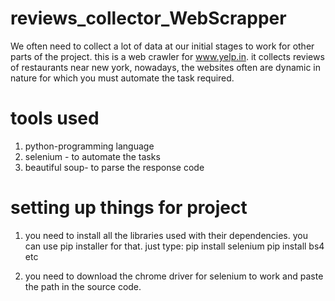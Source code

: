 # reviews_collector_WebScrapper

We often need to collect a lot of data at our initial stages to work for other parts of the project.
this is a web crawler for www.yelp.in.
it collects reviews of restaurants  near new york,
nowadays, the websites often are dynamic in nature for which you must automate the task required.

# tools used
1. python-programming language
2. selenium - to automate the tasks
3. beautiful soup- to parse the response code

# setting up things for project
1. you need to install all the libraries used with their dependencies. you can use pip installer for that.
just type:
pip install selenium
pip install bs4
etc

2. you need to download the chrome driver for selenium to work and paste the path in the  source code.

